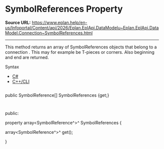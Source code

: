 # SymbolReferences Property

**Source URL:** https://www.eplan.help/en-us/Infoportal/Content/api/2026/Eplan.EplApi.DataModelu~Eplan.EplApi.DataModel.Connection~SymbolReferences.html

---

This method returns an array of SymbolReferences objects that belong to a connection . This may for example be T-pieces or corners. Also beginning and end are returned.

Syntax

- [C#](#i-syntax-CS)
- [C++/CLI](#i-syntax-CPP2005)

```
```
public SymbolReference[] SymbolReferences {get;}
```
```

```
```
public:

property array<SymbolReference^>^ SymbolReferences {

   array<SymbolReference^>^ get();

}
```
```
